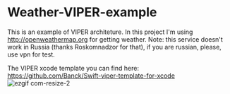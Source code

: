 # Weather-VIPER-example
This is an example of VIPER architeture.
In this project I'm using http://openweathermap.org for getting weather. Note: this service doesn't work in Russia (thanks Roskomnadzor for that), if you are russian, please, use vpn for test.

The VIPER xcode template you can find here: https://github.com/Banck/Swift-viper-template-for-xcode
![ezgif com-resize-2](https://cloud.githubusercontent.com/assets/6259254/24537573/712c135c-160d-11e7-9cc1-fe083f66562e.gif)
